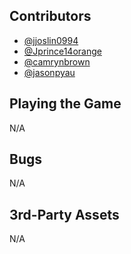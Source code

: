 ## Contributors
- [@jjoslin0994](https://github.com/jjoslin0994)
- [@Jprince14orange](https://github.com/Jprince14orange)
- [@camrynbrown](https://github.com/camrynbrown)
- [@jasonpyau](https://github.com/jasonpyau)

## Playing the Game
N/A

## Bugs
N/A

## 3rd-Party Assets
N/A
